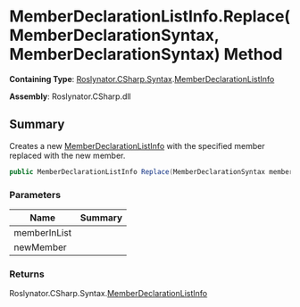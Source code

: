 # MemberDeclarationListInfo\.Replace\(MemberDeclarationSyntax, MemberDeclarationSyntax\) Method

**Containing Type**: [Roslynator.CSharp.Syntax](../../README.md)\.[MemberDeclarationListInfo](../README.md)

**Assembly**: Roslynator\.CSharp\.dll

## Summary

Creates a new [MemberDeclarationListInfo](../README.md) with the specified member replaced with the new member\.

```csharp
public MemberDeclarationListInfo Replace(MemberDeclarationSyntax memberInList, MemberDeclarationSyntax newMember)
```

### Parameters

| Name | Summary |
| ---- | ------- |
| memberInList | |
| newMember | |

### Returns

Roslynator\.CSharp\.Syntax\.[MemberDeclarationListInfo](../README.md)

